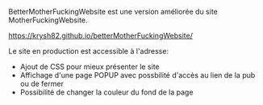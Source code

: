 BetterMotherFuckingWebsite est une version améliorée du site MotherFuckingWebsite.

https://krysh82.github.io/betterMotherFuckingWebsite/

Le site en production est accessible à l'adresse: 


 - Ajout de CSS pour mieux présenter le site
 - Affichage d'une page POPUP avec possbilité d'accès au lien de la pub ou de fermer
 - Possibilité de changer la couleur du fond de la page 




